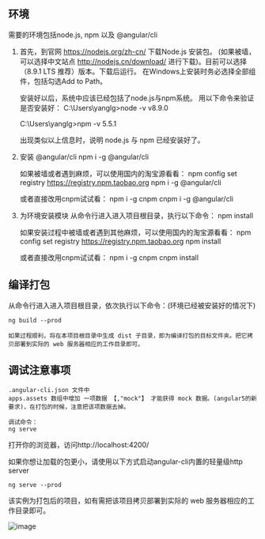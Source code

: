 ## 环境
需要的环境包括node.js, npm 以及 @angular/cli

1. 首先，到官网 https://nodejs.org/zh-cn/ 下载Node.js 安装包。
	(如果被墙，可以选择中文站点 http://nodejs.cn/download/ 进行下载)。目前可以选择（8.9.1 LTS 推荐）版本。下载后运行。
	在Windows上安装时务必选择全部组件，包括勾选Add to Path。

	安装好以后，系统中应该已经包括了node.js与npm系统。
	用以下命令来验证是否安装好：
	C:\Users\yanglg>node -v
	v8.9.0

	C:\Users\yanglg>npm -v
	5.5.1

	出现类似以上信息时，说明 node.js 与 npm 已经安装好了。
	
2. 安装  @angular/cli
	npm i -g @angular/cli

	如果被墙或者遇到麻烦，可以使用国内的淘宝源看看：
	npm config set registry https://registry.npm.taobao.org
	npm i -g @angular/cli

	或者直接改用cnpm试试看：
	npm i -g cnpm
	cnpm i -g @angular/cli

3. 为环境安装模块
	从命令行进入进入项目根目录，执行以下命令：
	npm install

	如果安装过程中被墙或者遇到其他麻烦，可以使用国内的淘宝源看看：
	npm config set registry https://registry.npm.taobao.org
	npm install

	或者直接改用cnpm试试看：
	npm i -g cnpm
	cnpm install
	

## 编译打包
从命令行进入进入项目根目录，依次执行以下命令：(环境已经被安装好的情况下)

	ng build --prod
	
	如果过程顺利，将在本项目根目录中生成 dist 子目录，即为编译打包的目标文件夹。把它拷贝部署到实际的 web 服务器相应的工作目录即可。


## 调试注意事项
	.angular-cli.json 文件中
	apps.assets 数组中增加 一项数据 【,"mock"】 才能获得 mock 数据。(angular5的新要求)，在打包的时候，注意把该项数据去掉。

	调试命令：	 
	ng serve

打开你的浏览器，访问http://localhost:4200/

如果你想让加载的包更小，请使用以下方式启动angular-cli内置的轻量级http server

	ng serve --prod
  
该实例为打包后的项目，如有需把该项目拷贝部署到实际的 web 服务器相应的工作目录即可。


![image](https://github.com/MadmanLiang/WebAdmin/blob/master/demo.gif?raw=true)
